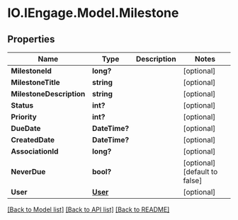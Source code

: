 # IO.IEngage.Model.Milestone
## Properties

Name | Type | Description | Notes
------------ | ------------- | ------------- | -------------
**MilestoneId** | **long?** |  | [optional] 
**MilestoneTitle** | **string** |  | [optional] 
**MilestoneDescription** | **string** |  | [optional] 
**Status** | **int?** |  | [optional] 
**Priority** | **int?** |  | [optional] 
**DueDate** | **DateTime?** |  | [optional] 
**CreatedDate** | **DateTime?** |  | [optional] 
**AssociationId** | **long?** |  | [optional] 
**NeverDue** | **bool?** |  | [optional] [default to false]
**User** | [**User**](User.md) |  | [optional] 

[[Back to Model list]](../README.md#documentation-for-models) [[Back to API list]](../README.md#documentation-for-api-endpoints) [[Back to README]](../README.md)

